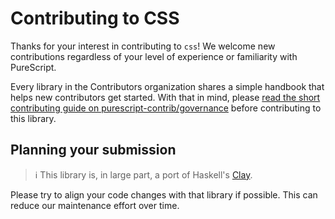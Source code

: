 # Contributing to CSS

Thanks for your interest in contributing to `css`! We welcome new contributions regardless of your level of experience or familiarity with PureScript.

Every library in the Contributors organization shares a simple handbook that helps new contributors get started. With that in mind, please [read the short contributing guide on purescript-contrib/governance](https://github.com/purescript-contrib/governance/blob/main/contributing.md) before contributing to this library.

## Planning your submission

> :information_source: This library is, in large part, a port of Haskell's [Clay](http://github.com/sebastiaanvisser/clay).

Please try to align your code changes with that library if possible. This can reduce our maintenance effort over time.
